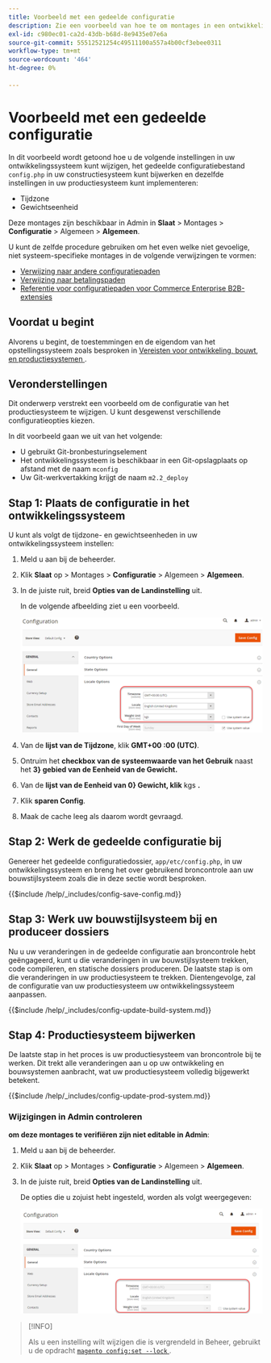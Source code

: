 ```yaml
---
title: Voorbeeld met een gedeelde configuratie
description: Zie een voorbeeld van hoe te om montages in een ontwikkelingssysteem met een gedeeld configuratiedossier te veranderen.
exl-id: c980ec01-ca2d-43db-b68d-8e9435e07e6a
source-git-commit: 55512521254c49511100a557a4b00cf3ebee0311
workflow-type: tm+mt
source-wordcount: '464'
ht-degree: 0%

---
```


# Voorbeeld met een gedeelde configuratie

In dit voorbeeld wordt getoond hoe u de volgende instellingen in uw ontwikkelingssysteem kunt wijzigen, het gedeelde configuratiebestand `config.php` in uw constructiesysteem kunt bijwerken en dezelfde instellingen in uw productiesysteem kunt implementeren:

- Tijdzone
- Gewichtseenheid

Deze montages zijn beschikbaar in Admin in **Slaat** > Montages > **Configuratie** > Algemeen > **Algemeen**.

U kunt de zelfde procedure gebruiken om het even welke niet gevoelige, niet systeem-specifieke montages in de volgende verwijzingen te vormen:

- [Verwijzing naar andere configuratiepaden](../reference/config-reference-general.md)
- [Verwijzing naar betalingspaden](../reference/config-reference-payment.md)
- [Referentie voor configuratiepaden voor Commerce Enterprise B2B-extensies](../reference/config-reference-b2b.md)

## Voordat u begint

Alvorens u begint, de toestemmingen en de eigendom van het opstellingssysteem zoals besproken in [ Vereisten voor ontwikkeling, bouwt, en productiesystemen ](../deployment/prerequisites.md).

## Veronderstellingen

Dit onderwerp verstrekt een voorbeeld om de configuratie van het productiesysteem te wijzigen. U kunt desgewenst verschillende configuratieopties kiezen.

In dit voorbeeld gaan we uit van het volgende:

- U gebruikt Git-bronbesturingselement
- Het ontwikkelingssysteem is beschikbaar in een Git-opslagplaats op afstand met de naam `mconfig`
- Uw Git-werkvertakking krijgt de naam `m2.2_deploy`

## Stap 1: Plaats de configuratie in het ontwikkelingssysteem

U kunt als volgt de tijdzone- en gewichtseenheden in uw ontwikkelingssysteem instellen:

1. Meld u aan bij de beheerder.
1. Klik **Slaat** op > Montages > **Configuratie** > Algemeen > **Algemeen**.
1. In de juiste ruit, breid **Opties van de Landinstelling** uit.

   In de volgende afbeelding ziet u een voorbeeld.

   ![ plaats scèneopties in het ontwikkelingssysteem ](../../assets/configuration/split-deploy-set-locale.png)

1. Van de **lijst van de Tijdzone**, klik **GMT+00 :00 (UTC)**.
1. Ontruim het **checkbox van de systeemwaarde van het Gebruik** naast het **3&rbrace; gebied van de Eenheid van de Gewicht.**
1. Van de **lijst van de Eenheid van 0&rbrace; Gewicht, klik** kgs **.**
1. Klik **sparen Config**.
1. Maak de cache leeg als daarom wordt gevraagd.

## Stap 2: Werk de gedeelde configuratie bij

Genereer het gedeelde configuratiedossier, `app/etc/config.php`, in uw ontwikkelingssysteem en breng het over gebruikend broncontrole aan uw bouwstijlsysteem zoals die in deze sectie wordt besproken.

{{$include /help/_includes/config-save-config.md}}

## Stap 3: Werk uw bouwstijlsysteem bij en produceer dossiers

Nu u uw veranderingen in de gedeelde configuratie aan broncontrole hebt geëngageerd, kunt u die veranderingen in uw bouwstijlsysteem trekken, code compileren, en statische dossiers produceren. De laatste stap is om die veranderingen in uw productiesysteem te trekken. Dientengevolge, zal de configuratie van uw productiesysteem uw ontwikkelingssysteem aanpassen.

{{$include /help/_includes/config-update-build-system.md}}

## Stap 4: Productiesysteem bijwerken

De laatste stap in het proces is uw productiesysteem van broncontrole bij te werken. Dit trekt alle veranderingen aan u op uw ontwikkeling en bouwsystemen aanbracht, wat uw productiesysteem volledig bijgewerkt betekent.

{{$include /help/_includes/config-update-prod-system.md}}

### Wijzigingen in Admin controleren

**om deze montages te verifiëren zijn niet editable in Admin**:

1. Meld u aan bij de beheerder.
1. Klik **Slaat** op > Montages > **Configuratie** > Algemeen > **Algemeen**.
1. In de juiste ruit, breid **Opties van de Landinstelling** uit.

   De opties die u zojuist hebt ingesteld, worden als volgt weergegeven:

   ![ de opties van de Configuratie niet editable in Admin ](../../assets/configuration/split-deploy-not-editable.png)

>[!INFO]
>
>Als u een instelling wilt wijzigen die is vergrendeld in Beheer, gebruikt u de opdracht [`magento config:set --lock` ](../cli/set-configuration-values.md) .

<!-- Last updated from includes: 2024-07-18 15:50:54 -->
